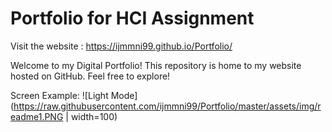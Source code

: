 # Portfolio for HCI Assignment

Visit the website : https://ijmmni99.github.io/Portfolio/

Welcome to my Digital Portfolio!
This repository is home to my website hosted on GitHub. Feel free to explore!

Screen Example:
![Light Mode](https://raw.githubusercontent.com/ijmmni99/Portfolio/master/assets/img/readme1.PNG | width=100)
